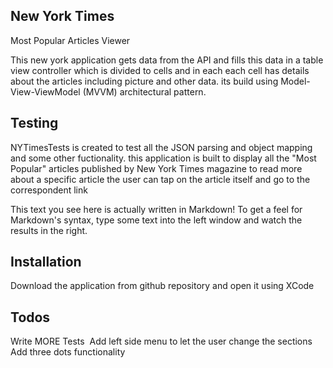 ## New York Times
Most Popular Articles Viewer

This new york application gets data from the API and fills this data in a table view controller which is divided to cells 
and in each each cell has details about the articles including picture and other data. its build using Model-View-ViewModel (MVVM) architectural pattern.

## Testing
NYTimesTests is created to test all the JSON parsing and object mapping and some other fuctionality.
this application is built to display all the "Most Popular" articles published by New York Times magazine to read more about a specific article the user can tap on the article itself and go to the correspondent link

This text you see here is actually written in Markdown! To get a feel for Markdown's syntax, type some text into the left window and watch the results in the right.

## Installation
Download the application from github repository and open it using XCode

## Todos
Write MORE Tests&nbsp;
Add left side menu to let the user change the sections&nbsp;
Add three dots functionality&nbsp;
